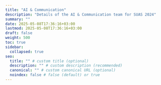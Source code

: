 ```yaml
---
title: "AI & Communication"
description: "Details of the AI & Communication team for SUAS 2024"
summary: ""
date: 2025-05-08T17:36:16+03:00
lastmod: 2025-05-08T17:36:16+03:00
draft: false
weight: 500
toc: true
sidebar:
  collapsed: true
seo:
  title: "" # custom title (optional)
  description: "" # custom description (recommended)
  canonical: "" # custom canonical URL (optional)
  noindex: false # false (default) or true
---
```


